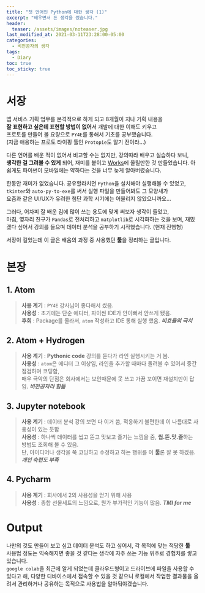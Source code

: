 ```yaml
---
title: "첫 언어인 Python에 대한 생각 (1)"
excerpt: "배우면서 든 생각을 썼습니다."
header:
  teaser: /assets/images/noteaser.jpg
last_modified_at: 2021-03-11T23:28:00-05:00
categories:
  - 비전공자의 생각
tags:
  - Diary
toc: true
toc_sticky: true
---
```


서장
=====
앱 서비스 기획 업무를 본격적으로 하게 되고 8개월이 지나 기획 내용을   
**잘 표현하고 싶은데 표현할 방법이 없어**서 개발에 대한 이해도 키우고   
프로토를 만들어 볼 요량으로 `PY4E`를 통해서 기초를 공부했습니다.  
(지금 애용하는 프로토 타이핑 툴인 `Protopie`도 알기 전이라...)

다른 언어를 배운 적이 없어서 비교할 수는 없지만, 강의따라 배우고 실습하다 보니,  
**생각한 걸 그려볼 수 있게** 되어, 재미를 붙이고
 [Works](https://nice5t.github.io/tags/PJT/)에 올릴만한 것 만들었습니다.
아쉽게도 파이썬이 모바일에는 약하다는 것을 너무 늦게 알아버렸습니다.


한동안 재미가 없었습니다. 공유할라치면 `Python`을 설치해야 실행해볼 수 있었고,  
`tkinter`와 `auto-py-to-exe`를 써서 실행 파일을 만들어봐도 그 모양새가   
요즘과 같은 UI/UX가 유려한 첨단 과학 시기에는 어울리지 않았으니까요...  

그러다, 어차피 잘 배운 김에 많이 쓰는 용도에 맞게 써보자 생각이 들었고,  
마침, 옆자리 친구가 `Pandas`로 전처리하고 `matplotlib`로 시각화하는 것을 보며,
재밌겠다 싶어서 강의를 들으며 데이터 분석을 공부하기 시작했습니다. (현재 진행형)

서장이 길었는데 이 글은 배움의 과정 중 사용했던 **툴**을 정리하는 글입니다.

본장
=====
## 1. Atom
>**사용 계기** : `PY4E` 강사님이 좋다해서 썼음.  
>**사용성** : 초기에는 단순 에디터, 파이썬 IDE가 안이뻐서 안쓰게 됐음.   
>**후회** : Package를 몰라서, `atom` 작성하고 IDE 통해 실행 했음.  **_비효율의 극치_**

## 2. Atom + Hydrogen
> **사용 계기** : **Pythonic code** 강의를 듣다가 라인 실행시키는 거 봄.   
>**사용성** : `atom`은 에디터 그 이상임, 라인을 추가할 때마다 돌려볼 수 있어서 중간 점검하며 코딩함,   
매우 극악의 단점은 회사에서는 보안때문에 못 쓰고 가끔 꼬이면 재설치만이 답임.  **_비전공자라 힘듦_**


## 3. Jupyter notebook
>**사용 계기** : 데이터 분석 강의 보면 다 이거 씀, 적응하기 불편한데 이 나름대로 사용성이 있는 듯함   
>**사용성** : 하나씩 데이터를 씹고 뜯고 맛보고 즐기는 느낌을 줌, **씹.뜯.맛.즐**하는 방법도 조회해 볼 수 있음.   
단, 아이디어나 생각을 쭉 코딩하고 수정하고 하는 행위를 이 **툴**론 잘 못 하겠음.  **_개인 숙련도 부족_**


## 4. Pycharm
> **사용 계기** : 회사에서 2의 사용성을 얻기 위해 사용   
> **사용성** : 종합 선물세트의 느낌으로, 뭔가 부가적인 기능이 많음.  **_TMI for me_**

Output
=====
나만의 것도 만들어 보고 싶고 데이터 분석도 하고 싶어서, 각 목적에 맞는 적당한 **툴**   
사용법 정도는 익숙해지면 좋을 것 같다는 생각에 자주 쓰는 기능 위주로 경험치를 쌓고 있습니다.   
`google colab`을 최근에 알게 되었는데 클라우드형이고 드라이브에 파일을 사용할 수 있다고 해,
다양한 디바이스에서 접속할 수 있을 것 같으니 로컬에서 작업한 결과물을 올려서 관리하거나
공유하는 목적으로 사용법을 알아둬야겠습니다.

